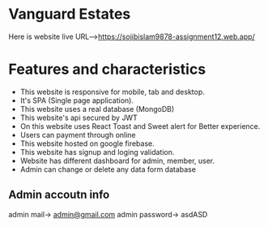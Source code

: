 # Vanguard Estates
Here is website live URL-->https://sojibislam9878-assignment12.web.app/

# Features and characteristics
* This website is responsive for mobile, tab and desktop.
* It's SPA (Single page application).
* This website uses a real database (MongoDB)
* This website's api secured by JWT
* On this website uses React Toast and Sweet alert for Better experience.
* Users can payment through online
* This website hosted on google firebase.
* This website has signup and loging validation.
* Website has different dashboard for admin, member, user.
* Admin can change or delete any data form database

## Admin accoutn info
admin mail-> admin@gmail.com 
admin password-> asdASD